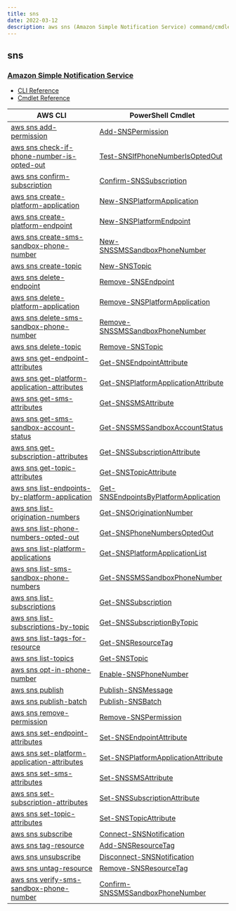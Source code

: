 ```yaml
---
title: sns
date: 2022-03-12
description: aws sns (Amazon Simple Notification Service) command/cmdlet list.
---
```


## sns

### [Amazon Simple Notification Service](https://aws.amazon.com/sns/)

* [CLI Reference](https://docs.aws.amazon.com/cli/latest/reference/sns/index.html)
* [Cmdlet Reference](https://docs.aws.amazon.com/powershell/latest/reference/items/Amazon_Simple_Notification_Service_cmdlets.html)

|AWS CLI|PowerShell Cmdlet|
|----|----|
|[aws sns add-permission](https://docs.aws.amazon.com/cli/latest/reference/sns/add-permission.html)|[Add-SNSPermission](https://docs.aws.amazon.com/powershell/latest/reference/items/Add-SNSPermission.html)|
|[aws sns check-if-phone-number-is-opted-out](https://docs.aws.amazon.com/cli/latest/reference/sns/check-if-phone-number-is-opted-out.html)|[Test-SNSIfPhoneNumberIsOptedOut](https://docs.aws.amazon.com/powershell/latest/reference/items/Test-SNSIfPhoneNumberIsOptedOut.html)|
|[aws sns confirm-subscription](https://docs.aws.amazon.com/cli/latest/reference/sns/confirm-subscription.html)|[Confirm-SNSSubscription](https://docs.aws.amazon.com/powershell/latest/reference/items/Confirm-SNSSubscription.html)|
|[aws sns create-platform-application](https://docs.aws.amazon.com/cli/latest/reference/sns/create-platform-application.html)|[New-SNSPlatformApplication](https://docs.aws.amazon.com/powershell/latest/reference/items/New-SNSPlatformApplication.html)|
|[aws sns create-platform-endpoint](https://docs.aws.amazon.com/cli/latest/reference/sns/create-platform-endpoint.html)|[New-SNSPlatformEndpoint](https://docs.aws.amazon.com/powershell/latest/reference/items/New-SNSPlatformEndpoint.html)|
|[aws sns create-sms-sandbox-phone-number](https://docs.aws.amazon.com/cli/latest/reference/sns/create-sms-sandbox-phone-number.html)|[New-SNSSMSSandboxPhoneNumber](https://docs.aws.amazon.com/powershell/latest/reference/items/New-SNSSMSSandboxPhoneNumber.html)|
|[aws sns create-topic](https://docs.aws.amazon.com/cli/latest/reference/sns/create-topic.html)|[New-SNSTopic](https://docs.aws.amazon.com/powershell/latest/reference/items/New-SNSTopic.html)|
|[aws sns delete-endpoint](https://docs.aws.amazon.com/cli/latest/reference/sns/delete-endpoint.html)|[Remove-SNSEndpoint](https://docs.aws.amazon.com/powershell/latest/reference/items/Remove-SNSEndpoint.html)|
|[aws sns delete-platform-application](https://docs.aws.amazon.com/cli/latest/reference/sns/delete-platform-application.html)|[Remove-SNSPlatformApplication](https://docs.aws.amazon.com/powershell/latest/reference/items/Remove-SNSPlatformApplication.html)|
|[aws sns delete-sms-sandbox-phone-number](https://docs.aws.amazon.com/cli/latest/reference/sns/delete-sms-sandbox-phone-number.html)|[Remove-SNSSMSSandboxPhoneNumber](https://docs.aws.amazon.com/powershell/latest/reference/items/Remove-SNSSMSSandboxPhoneNumber.html)|
|[aws sns delete-topic](https://docs.aws.amazon.com/cli/latest/reference/sns/delete-topic.html)|[Remove-SNSTopic](https://docs.aws.amazon.com/powershell/latest/reference/items/Remove-SNSTopic.html)|
|[aws sns get-endpoint-attributes](https://docs.aws.amazon.com/cli/latest/reference/sns/get-endpoint-attributes.html)|[Get-SNSEndpointAttribute](https://docs.aws.amazon.com/powershell/latest/reference/items/Get-SNSEndpointAttribute.html)|
|[aws sns get-platform-application-attributes](https://docs.aws.amazon.com/cli/latest/reference/sns/get-platform-application-attributes.html)|[Get-SNSPlatformApplicationAttribute](https://docs.aws.amazon.com/powershell/latest/reference/items/Get-SNSPlatformApplicationAttribute.html)|
|[aws sns get-sms-attributes](https://docs.aws.amazon.com/cli/latest/reference/sns/get-sms-attributes.html)|[Get-SNSSMSAttribute](https://docs.aws.amazon.com/powershell/latest/reference/items/Get-SNSSMSAttribute.html)|
|[aws sns get-sms-sandbox-account-status](https://docs.aws.amazon.com/cli/latest/reference/sns/get-sms-sandbox-account-status.html)|[Get-SNSSMSSandboxAccountStatus](https://docs.aws.amazon.com/powershell/latest/reference/items/Get-SNSSMSSandboxAccountStatus.html)|
|[aws sns get-subscription-attributes](https://docs.aws.amazon.com/cli/latest/reference/sns/get-subscription-attributes.html)|[Get-SNSSubscriptionAttribute](https://docs.aws.amazon.com/powershell/latest/reference/items/Get-SNSSubscriptionAttribute.html)|
|[aws sns get-topic-attributes](https://docs.aws.amazon.com/cli/latest/reference/sns/get-topic-attributes.html)|[Get-SNSTopicAttribute](https://docs.aws.amazon.com/powershell/latest/reference/items/Get-SNSTopicAttribute.html)|
|[aws sns list-endpoints-by-platform-application](https://docs.aws.amazon.com/cli/latest/reference/sns/list-endpoints-by-platform-application.html)|[Get-SNSEndpointsByPlatformApplication](https://docs.aws.amazon.com/powershell/latest/reference/items/Get-SNSEndpointsByPlatformApplication.html)|
|[aws sns list-origination-numbers](https://docs.aws.amazon.com/cli/latest/reference/sns/list-origination-numbers.html)|[Get-SNSOriginationNumber](https://docs.aws.amazon.com/powershell/latest/reference/items/Get-SNSOriginationNumber.html)|
|[aws sns list-phone-numbers-opted-out](https://docs.aws.amazon.com/cli/latest/reference/sns/list-phone-numbers-opted-out.html)|[Get-SNSPhoneNumbersOptedOut](https://docs.aws.amazon.com/powershell/latest/reference/items/Get-SNSPhoneNumbersOptedOut.html)|
|[aws sns list-platform-applications](https://docs.aws.amazon.com/cli/latest/reference/sns/list-platform-applications.html)|[Get-SNSPlatformApplicationList](https://docs.aws.amazon.com/powershell/latest/reference/items/Get-SNSPlatformApplicationList.html)|
|[aws sns list-sms-sandbox-phone-numbers](https://docs.aws.amazon.com/cli/latest/reference/sns/list-sms-sandbox-phone-numbers.html)|[Get-SNSSMSSandboxPhoneNumber](https://docs.aws.amazon.com/powershell/latest/reference/items/Get-SNSSMSSandboxPhoneNumber.html)|
|[aws sns list-subscriptions](https://docs.aws.amazon.com/cli/latest/reference/sns/list-subscriptions.html)|[Get-SNSSubscription](https://docs.aws.amazon.com/powershell/latest/reference/items/Get-SNSSubscription.html)|
|[aws sns list-subscriptions-by-topic](https://docs.aws.amazon.com/cli/latest/reference/sns/list-subscriptions-by-topic.html)|[Get-SNSSubscriptionByTopic](https://docs.aws.amazon.com/powershell/latest/reference/items/Get-SNSSubscriptionByTopic.html)|
|[aws sns list-tags-for-resource](https://docs.aws.amazon.com/cli/latest/reference/sns/list-tags-for-resource.html)|[Get-SNSResourceTag](https://docs.aws.amazon.com/powershell/latest/reference/items/Get-SNSResourceTag.html)|
|[aws sns list-topics](https://docs.aws.amazon.com/cli/latest/reference/sns/list-topics.html)|[Get-SNSTopic](https://docs.aws.amazon.com/powershell/latest/reference/items/Get-SNSTopic.html)|
|[aws sns opt-in-phone-number](https://docs.aws.amazon.com/cli/latest/reference/sns/opt-in-phone-number.html)|[Enable-SNSPhoneNumber](https://docs.aws.amazon.com/powershell/latest/reference/items/Enable-SNSPhoneNumber.html)|
|[aws sns publish](https://docs.aws.amazon.com/cli/latest/reference/sns/publish.html)|[Publish-SNSMessage](https://docs.aws.amazon.com/powershell/latest/reference/items/Publish-SNSMessage.html)|
|[aws sns publish-batch](https://docs.aws.amazon.com/cli/latest/reference/sns/publish-batch.html)|[Publish-SNSBatch](https://docs.aws.amazon.com/powershell/latest/reference/items/Publish-SNSBatch.html)|
|[aws sns remove-permission](https://docs.aws.amazon.com/cli/latest/reference/sns/remove-permission.html)|[Remove-SNSPermission](https://docs.aws.amazon.com/powershell/latest/reference/items/Remove-SNSPermission.html)|
|[aws sns set-endpoint-attributes](https://docs.aws.amazon.com/cli/latest/reference/sns/set-endpoint-attributes.html)|[Set-SNSEndpointAttribute](https://docs.aws.amazon.com/powershell/latest/reference/items/Set-SNSEndpointAttribute.html)|
|[aws sns set-platform-application-attributes](https://docs.aws.amazon.com/cli/latest/reference/sns/set-platform-application-attributes.html)|[Set-SNSPlatformApplicationAttribute](https://docs.aws.amazon.com/powershell/latest/reference/items/Set-SNSPlatformApplicationAttribute.html)|
|[aws sns set-sms-attributes](https://docs.aws.amazon.com/cli/latest/reference/sns/set-sms-attributes.html)|[Set-SNSSMSAttribute](https://docs.aws.amazon.com/powershell/latest/reference/items/Set-SNSSMSAttribute.html)|
|[aws sns set-subscription-attributes](https://docs.aws.amazon.com/cli/latest/reference/sns/set-subscription-attributes.html)|[Set-SNSSubscriptionAttribute](https://docs.aws.amazon.com/powershell/latest/reference/items/Set-SNSSubscriptionAttribute.html)|
|[aws sns set-topic-attributes](https://docs.aws.amazon.com/cli/latest/reference/sns/set-topic-attributes.html)|[Set-SNSTopicAttribute](https://docs.aws.amazon.com/powershell/latest/reference/items/Set-SNSTopicAttribute.html)|
|[aws sns subscribe](https://docs.aws.amazon.com/cli/latest/reference/sns/subscribe.html)|[Connect-SNSNotification](https://docs.aws.amazon.com/powershell/latest/reference/items/Connect-SNSNotification.html)|
|[aws sns tag-resource](https://docs.aws.amazon.com/cli/latest/reference/sns/tag-resource.html)|[Add-SNSResourceTag](https://docs.aws.amazon.com/powershell/latest/reference/items/Add-SNSResourceTag.html)|
|[aws sns unsubscribe](https://docs.aws.amazon.com/cli/latest/reference/sns/unsubscribe.html)|[Disconnect-SNSNotification](https://docs.aws.amazon.com/powershell/latest/reference/items/Disconnect-SNSNotification.html)|
|[aws sns untag-resource](https://docs.aws.amazon.com/cli/latest/reference/sns/untag-resource.html)|[Remove-SNSResourceTag](https://docs.aws.amazon.com/powershell/latest/reference/items/Remove-SNSResourceTag.html)|
|[aws sns verify-sms-sandbox-phone-number](https://docs.aws.amazon.com/cli/latest/reference/sns/verify-sms-sandbox-phone-number.html)|[Confirm-SNSSMSSandboxPhoneNumber](https://docs.aws.amazon.com/powershell/latest/reference/items/Confirm-SNSSMSSandboxPhoneNumber.html)|

